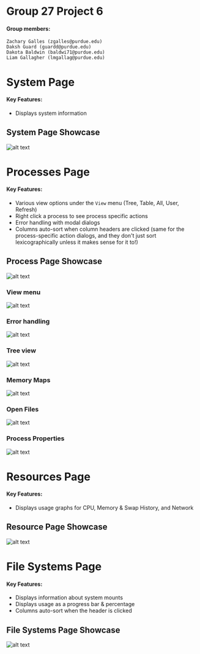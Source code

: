 # Group 27 Project 6
#### Group members:
```
Zachary Galles (zgalles@purdue.edu)
Daksh Guard (guardd@purdue.edu)
Dakota Baldwin (baldwi71@purdue.edu)
Liam Gallagher (lmgallag@purdue.edu)
```
# System Page
#### Key Features:
* Displays system information
## System Page Showcase
![alt text](img/image-1.png)

# Processes Page
#### Key Features:
* Various view options under the `View` menu (Tree, Table, All, User, Refresh)
* Right click a process to see process specific actions
* Error handling with modal dialogs
* Columns auto-sort when column headers are clicked (same for the process-specific action dialogs, and they don't just sort lexicographically unless it makes sense for it to!)
## Process Page Showcase
![alt text](img/image-2.png)
### View menu
![alt text](img/image-3.png)
### Error handling
![alt text](img/image-4.png)
### Tree view
![alt text](img/image-5.png)
### Memory Maps
![alt text](img/image-6.png)
### Open Files
![alt text](img/image-7.png)
### Process Properties
![alt text](img/image-8.png)

# Resources Page
#### Key Features:
* Displays usage graphs for CPU, Memory & Swap History, and Network
## Resource Page Showcase
![alt text](img/image-9.png)

# File Systems Page
#### Key Features:
* Displays information about system mounts
* Displays usage as a progress bar & percentage
* Columns auto-sort when the header is clicked
## File Systems Page Showcase
![alt text](img/image-10.png)
